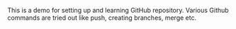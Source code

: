 This is a demo for setting up and learning GitHub repository. Various Github
commands are tried out like push, creating branches, merge etc.